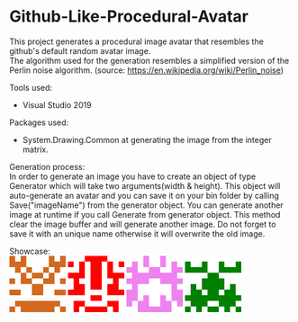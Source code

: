 # Github-Like-Procedural-Avatar

This project generates a procedural image avatar that resembles the github's default random avatar image.  
The algorithm used for the generation resembles a simplified version of the Perlin noise algorithm. (source: https://en.wikipedia.org/wiki/Perlin_noise)

Tools used:  
- Visual Studio 2019

Packages used:  
- System.Drawing.Common at generating the image from the integer matrix.

Generation process:  
In order to generate an image you have to create an object of type Generator which will take two arguments(width & height). 
This object will auto-generate an avatar and you can save it on your bin folder by calling Save("imageName") from the generator object.
You can generate another image at runtime if you call Generate from generator object. This method clear the image buffer and will generate another image. 
Do not forget to save it with an unique name otherwise it will overwrite the old image.

Showcase:  
![alt text](https://github.com/ClaudiuBrandusa/Github-Like-Procedural-Avatar/blob/master/Results/Avatar.png)
![alt text](https://github.com/ClaudiuBrandusa/Github-Like-Procedural-Avatar/blob/master/Results/Avatar2.png)
![alt text](https://github.com/ClaudiuBrandusa/Github-Like-Procedural-Avatar/blob/master/Results/Avatar3.png)
![alt text](https://github.com/ClaudiuBrandusa/Github-Like-Procedural-Avatar/blob/master/Results/Avatar4.png)
